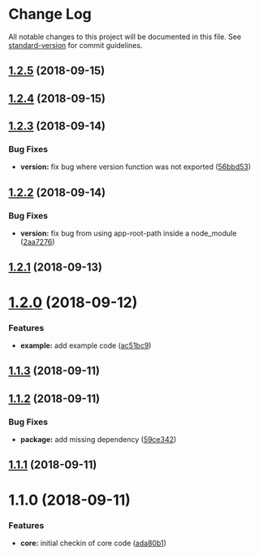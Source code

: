 # Change Log

All notable changes to this project will be documented in this file. See [standard-version](https://github.com/conventional-changelog/standard-version) for commit guidelines.

<a name="1.2.5"></a>
## [1.2.5](https://github.com/codeandcats/classy-commander/compare/v1.2.4...v1.2.5) (2018-09-15)



<a name="1.2.4"></a>
## [1.2.4](https://github.com/codeandcats/classy-commander/compare/v1.2.3...v1.2.4) (2018-09-15)



<a name="1.2.3"></a>
## [1.2.3](https://github.com/codeandcats/classy-commander/compare/v1.2.2...v1.2.3) (2018-09-14)


### Bug Fixes

* **version:** fix bug where version function was not exported ([56bbd53](https://github.com/codeandcats/classy-commander/commit/56bbd53))



<a name="1.2.2"></a>
## [1.2.2](https://github.com/codeandcats/classy-commander/compare/v1.2.1...v1.2.2) (2018-09-14)


### Bug Fixes

* **version:** fix bug from using app-root-path inside a node_module ([2aa7276](https://github.com/codeandcats/classy-commander/commit/2aa7276))



<a name="1.2.1"></a>
## [1.2.1](https://github.com/codeandcats/classy-commander/compare/v1.2.0...v1.2.1) (2018-09-13)



<a name="1.2.0"></a>
# [1.2.0](https://github.com/codeandcats/classy-commander/compare/v1.1.3...v1.2.0) (2018-09-12)


### Features

* **example:** add example code ([ac51bc9](https://github.com/codeandcats/classy-commander/commit/ac51bc9))



<a name="1.1.3"></a>
## [1.1.3](https://github.com/codeandcats/classy-commander/compare/v1.1.2...v1.1.3) (2018-09-11)



<a name="1.1.2"></a>
## [1.1.2](https://github.com/codeandcats/classy-commander/compare/v1.1.1...v1.1.2) (2018-09-11)


### Bug Fixes

* **package:** add missing dependency ([59ce342](https://github.com/codeandcats/classy-commander/commit/59ce342))



<a name="1.1.1"></a>
## [1.1.1](https://github.com/codeandcats/classy-commander/compare/v1.1.0...v1.1.1) (2018-09-11)



<a name="1.1.0"></a>
# 1.1.0 (2018-09-11)


### Features

* **core:** initial checkin of core code ([ada80b1](https://github.com/codeandcats/classy-commander/commit/ada80b1))
